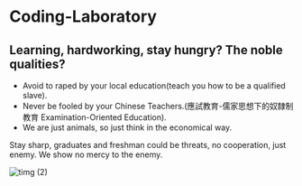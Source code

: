 # Coding-Laboratory

## Learning, hardworking, stay hungry?  The noble qualities? 
- Avoid to raped by your local education(teach you how to be a qualified slave).
- Never be fooled by your Chinese Teachers.(應試教育-儒家思想下的奴隸制教育 Examination-Oriented Education).
- We are just animals, so just think in the economical way.

Stay sharp, graduates and freshman could be threats, no cooperation, just enemy. We show no mercy to the enemy.

![timg (2)](https://user-images.githubusercontent.com/29160332/60809596-a162ac00-a1bd-11e9-9700-0eb1c6c5afc4.png)
